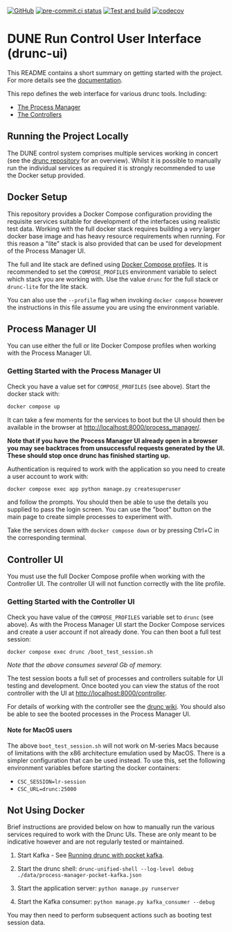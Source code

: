 <!-- markdownlint-disable MD041 -->
[![GitHub](https://img.shields.io/github/license/ImperialCollegeLondon/drunc_ui)](https://raw.githubusercontent.com/ImperialCollegeLondon/drunc_ui/main/LICENSE)
[![pre-commit.ci status](https://results.pre-commit.ci/badge/github/ImperialCollegeLondon/drunc_ui/main.svg)](https://results.pre-commit.ci/latest/github/ImperialCollegeLondon/drunc_ui/main)
[![Test and build](https://github.com/ImperialCollegeLondon/drunc_ui/actions/workflows/ci.yml/badge.svg)](https://github.com/ImperialCollegeLondon/drunc_ui/actions/workflows/ci.yml)
[![codecov](https://codecov.io/gh/ImperialCollegeLondon/drunc_ui/graph/badge.svg?token=PG0WTYF8EY)](https://codecov.io/gh/ImperialCollegeLondon/drunc_ui)

# DUNE Run Control User Interface (drunc-ui)

This README contains a short summary on getting started with the project. For more
details see the [documentation].

[documentation]: https://imperialcollegelondon.github.io/drunc_ui/

This repo defines the web interface for various drunc tools. Including:

- [The Process Manager]
- [The Controllers]

## Running the Project Locally

The DUNE control system comprises multiple services working in concert (see the
[drunc repository] for an overview). Whilst it is possible to manually run the
individual services as required it is strongly recommended to use the Docker setup
provided.

## Docker Setup

This repository provides a Docker Compose configuration providing the requisite services
suitable for development of the interfaces using realistic test data. Working with the
full docker stack requires building a very larger docker base image and has heavy
resource requirements when running. For this reason a "lite" stack is also provided that
can be used for development of the Process Manager UI.

The full and lite stack are defined using [Docker Compose profiles]. It is recommended
to set the `COMPOSE_PROFILES` environment variable to select which stack you are working
with. Use the value `drunc` for the full stack or `drunc-lite` for the lite stack.

You can also use the `--profile` flag when invoking `docker compose` however the
instructions in this file assume you are using the environment variable.

## Process Manager UI

You can use either the full or lite Docker Compose profiles when working with the
Process Manager UI.

### Getting Started with the Process Manager UI

Check you have a value set for `COMPOSE_PROFILES` (see above). Start the docker stack
with:

```bash
docker compose up
```

It can take a few moments for the services to boot but the UI should then be available
in the browser at <http://localhost:8000/process_manager/>.

__Note that if you have the Process Manager UI already open in a browser you may see
backtraces from unsuccessful requests generated by the UI. These should stop once drunc
has finished starting up.__

Authentication is required to work with the application so you need to create a user
account to work with:

```bash
docker compose exec app python manage.py createsuperuser
```

and follow the prompts. You should then be able to use the details you supplied to pass
the login screen. You can use the "boot" button on the main page to create simple
processes to experiment with.

Take the services down with `docker compose down` or by pressing Ctrl+C in the
corresponding terminal.

## Controller UI

You must use the full Docker Compose profile when working with the Controller UI. The
controller UI will not function correctly with the lite profile.

### Getting Started with the Controller UI

Check you have value of the `COMPOSE_PROFILES` variable set to `drunc` (see above). As
with the Process Manager UI start the Docker Compose services and create a user account
if not already done. You can then boot a full test session:

```bash
docker compose exec drunc /boot_test_session.sh
```

_Note that the above consumes several Gb of memory._

The test session boots a full set of processes and controllers suitable for UI testing
and development. Once booted you can view the status of the root controller with the UI
at <http://localhost:8000/controller>.

For details of working with the controller see the [drunc wiki]. You should also be able
to see the booted processes in the Process Manager UI.

#### Note for MacOS users

The above `boot_test_session.sh` will not work on M-series Macs because of limitations
with the x86 architecture emulation used by MacOS. There is a simpler configuration that
can be used instead. To use this, set the following environment variables before
starting the docker containers:

- `CSC_SESSION=lr-session`
- `CSC_URL=drunc:25000`

[drunc wiki]: https://github.com/DUNE-DAQ/drunc/wiki/Controller

## Not Using Docker

Brief instructions are provided below on how to manually run the various services
required to work with the Drunc UIs. These are only meant to be indicative however and
are not regularly tested or maintained.

1. Start Kafka - See [Running drunc with pocket kafka].

1. Start the drunc shell:
   `drunc-unified-shell --log-level debug ./data/process-manager-pocket-kafka.json`

1. Start the application server: `python manage.py runserver`

1. Start the Kafka consumer: `python manage.py kafka_consumer --debug`

You may then need to perform subsequent actions such as booting test session data.

[docker compose profiles]: https://docs.docker.com/compose/how-tos/profiles/
[drunc repository]: https://github.com/DUNE-DAQ/drunc
[running drunc with pocket kafka]: https://github.com/DUNE-DAQ/drunc/wiki/Running-drunc-with-pocket-kafka
[the controllers]: https://imperialcollegelondon.github.io/drunc_ui/controller
[the process manager]: https://imperialcollegelondon.github.io/drunc_ui/process_manager
